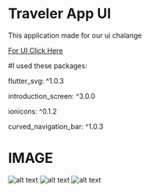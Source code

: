 # Traveler App UI

This application made for our ui chalange

[For UI Click Here](https://www.figma.com/file/K1MRy7whdPw7hsIdZQgOTy/Travel-App-(Community)?node-id=0%3A1)

#I used these packages:

  flutter_svg: ^1.0.3 
  
  introduction_screen: ^3.0.0
  
  ionicons: ^0.1.2
  
  curved_navigation_bar: ^1.0.3
  

# IMAGE

![alt text](https://i.hizliresim.com/ll746xx.png)
![alt text](https://i.hizliresim.com/8a7ng9l.png)
![alt text](https://i.hizliresim.com/qgr4qgf.png)

